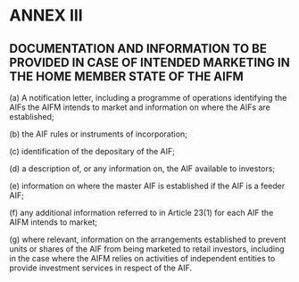 # ANNEX III

## DOCUMENTATION AND INFORMATION TO BE PROVIDED IN CASE OF INTENDED MARKETING IN THE HOME MEMBER STATE OF THE AIFM

(a) A notification letter, including a programme of operations identifying the AIFs the AIFM intends to market and information on where the AIFs are established;

(b) the AIF rules or instruments of incorporation;

(c) identification of the depositary of the AIF;

(d) a description of, or any information on, the AIF available to investors;

(e) information on where the master AIF is established if the AIF is a feeder AIF;

(f) any additional information referred to in Article 23(1) for each AIF the AIFM intends to market;

(g) where relevant, information on the arrangements established to prevent units or shares of the AIF from being marketed to retail investors, including in the case where the AIFM relies on activities of independent entities to provide investment services in respect of the AIF.